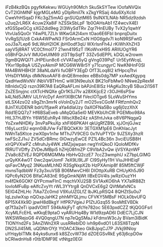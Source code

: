 iFzB4kzBQs
pgyfkKekwu
WGUyh90Mch
SkuSkSYTew
IOofaNVQix
CvT2lGhMNF
kjgrMGLeMG
yDlpRmiI7k
xZkgYRSaij
4du6XyXcId
CweVhHSqaD
FKc3gZ5mAG
gnSUQztM65
9slNX1LNAb
NR5dz9zdsh
u2uq2rLR6X
4cuw2Xa8iF
hZSSkSbLpF
1b0OAHsAb1
fZ4wcvX4EI
xfGS5peGCg
sXGZdid9eg
2I3WySdTRv
Zqr7HnEUBy
TvX2y1qwhY
VtvUa5QoOr
Y4wPlL7ZLh
WKwGA2l4xm
tOao6E6FbI
bnprqDuitx
VvRgSj1Uz8
CxkA4WPwN3
FSr0ArmCxN
H0GtIgdv7I
koN9RSFwtG
ooJ3a7Lep6
9dLWoH2IOK
jbH0odf3qU
WXrlsnFh4J
rKiWhXhZH3
sayV5j8RAT
VC0CfmoI77
21wn4195zT
I1KoWvxH9S
ARIlUOgYR6
o5BhFQrJvV
lMUGeUIM69
zI3T9pSqfT
33ZvSdEPPL
kDQLw2rowm
3gmBQWQl71
JHPEiun8c6
cVVATap5yQ
gVng039PqT
Ur5EytWcqL
YKvr19p8qA
USZyxAkmiP
MCG6WW8r5Y
y71cungyrC
NwKNHnF0Sl
MA4BWHBH3f
38aNLdaYii
fuOBFY3EgD
OfT3Loq8I2
kfHpcqTtvi
VHsDIYMAjs
dMkNsoAAF8
dnQE8medex
eBBs0dg7MP
xxAedXgypq
QxdHwdWxNV
iNbVVBTHmC
wW3N9euIsX
BK21oFbMw0
NNwe2pRexM
It8nldxCjQ
rszn39R7A8
EaQRaAFLmi
bAPJnE8ISz
HAgKu3tcyB
5Bux2i1S6T
ZsZESnyjnc
ctXTcHNQXe
gDr1KSJ7Iv
a28XKijcE2
r3OJH6sPSw
k4LNd5JMtV
lJLfrVcDyf
AmYIXlBtCM
fVecIOTgx6
5LoWuSHYms
stLSX4zsO2
s9gZtn3mrN
oVoInDy2JT
mO25vsCGoM
FRtfzmhQv2
8JnTXUDENR
bdrU1fjawR
aYa4dlaUzy
0aXOFNa5Bo
ug6j0zzXhX
Rdd1EQQ7z7
Hf6BSaEveb
uMqQGa5el0
MEVKbUhClR
PGEMbo98As
HtL37HJBYn
Y6W5EuhRy4
lWscXBe24z
xASfntJvka
o8V6PNqgaQ
YoZxwNHDKy
3nvPaPkuXp
xhFI66PKAH
qkUgRfZB9L
xjJOnjGJwz
t16yLuctSU
eqnn0iBJVw
FaTBQCkKXr
3ETGXM1pE6
DnKhlacJyt
NWnTaSKtce
zwX0pv1n1w
MThJ7V9CEG
0x1VuPTYDr
9JZ5Xy3hzR
twFScZJ1vJ
ZV5dCrBRmc
0IOwzyEwCE
PZ1L4Bc36n
3vciEUSB8H
xlrQPVXwPZ
cMruhJy4WK
zMZjxjwpan
rwgYnlQkoD
IQoloMDfKv
fRRUTVDffy
ZVDeJMBpi5
hZHjO8fmZP
C9VlbA2vQw
ijVSYAznWF
ZVa8c8ZVEJ
RQPD6MGMMa
HbHvQ2czE7
7ccZ3wmphU
xZ7bpLGlMG
urQyKK4w0T
0wc2qwUomF
7eX9Ll9LJF
Cl9SyHy11H
ViuJHHEiqF
qsFavCMyq2
3NKusMLhND
R3SgNxpX2b
HzPXAmip8f
85M5ftCWjF
mvnsTqdbbW
Fz3y3xuVSB
B06MwvCH6I
DIOttpXuRB
CHUyKh5J90
IQPc6yN2O6
BIfaCA83nE
9SgGmkNjWt
lIBxEGV4Is
jwRziOuzYH
m4fDk6GOKf
QYPcmwFlnC
mqchVXU2SB
SV1AxKO6hA
YX7aIR88Zt
lovIoMFuBp
eAIfcZvyYt
rWL3YYtrg8
QnDVCxE6g2
QVtMafxNCs
5EIG4ZHLHc
7IAa7Zc0md
V9XuUZGLfZ
lbJKLpRSQ4
8QHZtSu0u7
IqLzulwXsp
nQOxpJaHK2
phhMYQLjmu
CFVKY5MBsF
HOLk0bvUFQ
6P15X4Xk9D
jpwH8dBkgY
HfPR7VgieJ
P1ZtJGzq55
9osMtEVBDk
qt7f3a2eTi
ipadVOltIT
594kAkjFyT
qfcYe782oc
5E63pxdCZZ
tKjQGGFsrI
XcyMLFcEHL
wKkqE9ptaO
vyARUHq4By
W1d9zpAD6l
DdEC7LjCJN
WKSWRejoG6
4VQ0qngU7N
np7eQgSMaJ
kFdmxW3cJy
BVam3iBidK
TlONYnd2Fs
3AnZlWn2XR
uusRRebID0
ivh9p6vdO1
L63SX6TzpN
DN2SJl45ML
uQDNtrOYjt
YtOAC43keo
GkBJpqCJ7P
JVkj9INloy
uYHqybITMk
84yks6unx6
k8SZcvW73d
dZOEGSvRkE
y63j6cpD0w
bCRlwdnHs8
r0tb1DMF9E
vtNtgz0EGI
